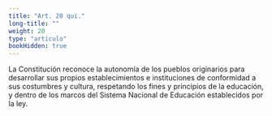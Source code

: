 ```yaml
---
title: "Art. 20 qui."
long-title: ""
weight: 20
type: "articulo"
bookHidden: true
---
```

La Constitución reconoce la autonomía de los pueblos originarios para desarrollar sus propios establecimientos e instituciones de conformidad a sus costumbres y cultura, respetando los fines y principios de la educación, y dentro de los marcos del Sistema Nacional de Educación establecidos por la ley.
